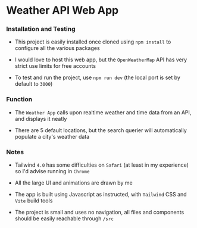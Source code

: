 # Weather API Web App

### Installation and Testing

- This project is easily installed once cloned using `npm install` to configure all the various packages

- I would love to host this web app, but the `OpenWeatherMap` API has very strict use limits for free accounts

- To test and run the project, use `npm run dev` (the local port is set by default to `3000`)

### Function

- The `Weather App` calls upon realtime weather and time data from an API, and displays it neatly 

- There are 5 default locations, but the search querier will automatically populate a city's weather data

### Notes

- Tailwind `4.0` has some difficulties on `Safari` (at least in my experience) so I'd advise running in `Chrome`

- All the large UI and animations are drawn by me

- The app is built using Javascript as instructed, with `Tailwind` CSS and `Vite` build tools

- The project is small and uses no navigation, all files and components should be easily reachable through `/src`
